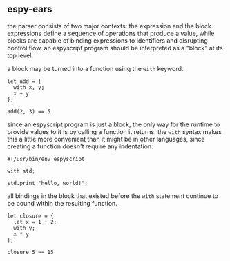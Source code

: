 ## espy-ears

the parser consists of two major contexts: the expression and the block.
expressions define a sequence of operations that produce a value,
while blocks are capable of binding expressions to identifiers and disrupting control flow.
an espyscript program should be interpreted as a "block" at its top level.

a block may be turned into a function using the `with` keyword.

```espyscript
let add = {
  with x, y;
  x + y
};

add(2, 3) == 5
```

since an espyscript program is just a block,
the only way for the runtime to provide values to it is by calling a function it returns.
the `with` syntax makes this a little more convenient than it might be in other languages,
since creating a function doesn't require any indentation:

```espyscript
#!/usr/bin/env espyscript

with std;

std.print "hello, world!";
```

all bindings in the block that existed before the `with` statement continue to be bound within the resulting function.

```espyscript
let closure = {
  let x = 1 + 2;
  with y;
  x * y
};

closure 5 == 15
```
